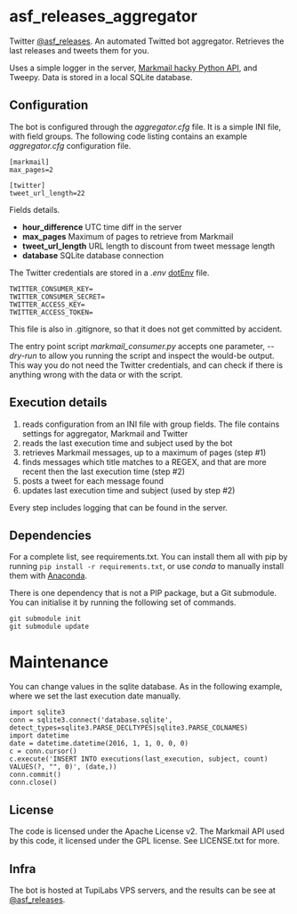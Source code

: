 asf_releases_aggregator
=======================

Twitter [@asf_releases](http://twitter.com/asf_releases). An automated Twitted bot aggregator.
Retrieves the last releases and tweets them for you.

Uses a simple logger in the server, [Markmail hacky Python API](https://github.com/tupilabs/markmail),
and Tweepy. Data is stored in a local SQLite database.

## Configuration

The bot is configured through the *aggregator.cfg* file. It is a simple INI file, with field groups.
The following code listing contains an example *aggregator.cfg* configuration file.

```
[markmail]
max_pages=2

[twitter]
tweet_url_length=22
```

Fields details.

* **hour_difference** UTC time diff in the server
* **max_pages** Maximum of pages to retrieve from Markmail
* **tweet_url_length** URL length to discount from tweet message length
* **database** SQLite database connection

The Twitter credentials are stored in a *.env* [dotEnv](https://pypi.python.org/pypi/python-dotenv) file.

```
TWITTER_CONSUMER_KEY=
TWITTER_CONSUMER_SECRET=
TWITTER_ACCESS_KEY=
TWITTER_ACCESS_TOKEN=
```

This file is also in .gitignore, so that it does not get committed by accident.

The entry point script *markmail_consumer.py* accepts one parameter, *--dry-run* to
allow you running the script and inspect the would-be output. This way you do not need
the Twitter credentials, and can check if there is anything wrong with the data or
with the script.

## Execution details

1. reads configuration from an INI file with group fields. The file contains settings for
aggregator, Markmail and Twitter
2. reads the last execution time and subject used by the bot
3. retrieves Markmail messages, up to a maximum of pages (step #1)
4. finds messages which title matches to a REGEX, and that are more recent then the
last execution time (step #2)
5. posts a tweet for each message found
6. updates last execution time and subject (used by step #2)

Every step includes logging that can be found in the server.

## Dependencies

For a complete list, see requirements.txt. You can install them all with pip by running
`pip install -r requirements.txt`, or use *conda* to manually install them with
[Anaconda](https://www.continuum.io/).

There is one dependency that is not a PIP package, but a Git submodule. You can initialise
it by running the following set of commands.

```
git submodule init
git submodule update
```

# Maintenance

You can change values in the sqlite database. As in the following example, where we set the
last execution date manually.

```
import sqlite3
conn = sqlite3.connect('database.sqlite', detect_types=sqlite3.PARSE_DECLTYPES|sqlite3.PARSE_COLNAMES)
import datetime
date = datetime.datetime(2016, 1, 1, 0, 0, 0)
c = conn.cursor()
c.execute('INSERT INTO executions(last_execution, subject, count) VALUES(?, "", 0)', (date,))
conn.commit()
conn.close()
```

## License

The code is licensed under the Apache License v2. The Markmail API used by this code, it licensed under
the GPL license. See LICENSE.txt for more.

## Infra

The bot is hosted at TupiLabs VPS servers, and the results can be see at 
[@asf_releases](http://twitter.com/asf_releases).
